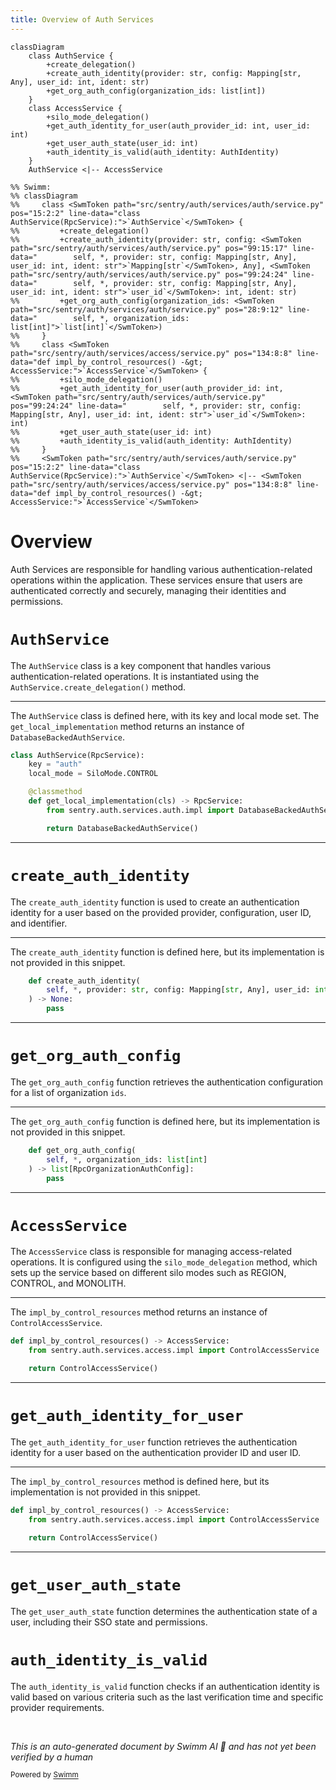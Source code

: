 ```yaml
---
title: Overview of Auth Services
---
```

```mermaid
classDiagram
    class AuthService {
        +create_delegation()
        +create_auth_identity(provider: str, config: Mapping[str, Any], user_id: int, ident: str)
        +get_org_auth_config(organization_ids: list[int])
    }
    class AccessService {
        +silo_mode_delegation()
        +get_auth_identity_for_user(auth_provider_id: int, user_id: int)
        +get_user_auth_state(user_id: int)
        +auth_identity_is_valid(auth_identity: AuthIdentity)
    }
    AuthService <|-- AccessService

%% Swimm:
%% classDiagram
%%     class <SwmToken path="src/sentry/auth/services/auth/service.py" pos="15:2:2" line-data="class AuthService(RpcService):">`AuthService`</SwmToken> {
%%         +create_delegation()
%%         +create_auth_identity(provider: str, config: <SwmToken path="src/sentry/auth/services/auth/service.py" pos="99:15:17" line-data="        self, *, provider: str, config: Mapping[str, Any], user_id: int, ident: str">`Mapping[str`</SwmToken>, Any], <SwmToken path="src/sentry/auth/services/auth/service.py" pos="99:24:24" line-data="        self, *, provider: str, config: Mapping[str, Any], user_id: int, ident: str">`user_id`</SwmToken>: int, ident: str)
%%         +get_org_auth_config(organization_ids: <SwmToken path="src/sentry/auth/services/auth/service.py" pos="28:9:12" line-data="        self, *, organization_ids: list[int]">`list[int]`</SwmToken>)
%%     }
%%     class <SwmToken path="src/sentry/auth/services/access/service.py" pos="134:8:8" line-data="def impl_by_control_resources() -&gt; AccessService:">`AccessService`</SwmToken> {
%%         +silo_mode_delegation()
%%         +get_auth_identity_for_user(auth_provider_id: int, <SwmToken path="src/sentry/auth/services/auth/service.py" pos="99:24:24" line-data="        self, *, provider: str, config: Mapping[str, Any], user_id: int, ident: str">`user_id`</SwmToken>: int)
%%         +get_user_auth_state(user_id: int)
%%         +auth_identity_is_valid(auth_identity: AuthIdentity)
%%     }
%%     <SwmToken path="src/sentry/auth/services/auth/service.py" pos="15:2:2" line-data="class AuthService(RpcService):">`AuthService`</SwmToken> <|-- <SwmToken path="src/sentry/auth/services/access/service.py" pos="134:8:8" line-data="def impl_by_control_resources() -&gt; AccessService:">`AccessService`</SwmToken>
```

# Overview

Auth Services are responsible for handling various authentication-related operations within the application. These services ensure that users are authenticated correctly and securely, managing their identities and permissions.

# <SwmToken path="src/sentry/auth/services/auth/service.py" pos="15:2:2" line-data="class AuthService(RpcService):">`AuthService`</SwmToken>

The <SwmToken path="src/sentry/auth/services/auth/service.py" pos="15:2:2" line-data="class AuthService(RpcService):">`AuthService`</SwmToken> class is a key component that handles various authentication-related operations. It is instantiated using the <SwmToken path="src/sentry/auth/services/auth/service.py" pos="111:4:8" line-data="auth_service = AuthService.create_delegation()">`AuthService.create_delegation()`</SwmToken> method.

<SwmSnippet path="/src/sentry/auth/services/auth/service.py" line="15">

---

The <SwmToken path="src/sentry/auth/services/auth/service.py" pos="15:2:2" line-data="class AuthService(RpcService):">`AuthService`</SwmToken> class is defined here, with its key and local mode set. The <SwmToken path="src/sentry/auth/services/auth/service.py" pos="20:3:3" line-data="    def get_local_implementation(cls) -&gt; RpcService:">`get_local_implementation`</SwmToken> method returns an instance of <SwmToken path="src/sentry/auth/services/auth/service.py" pos="21:15:15" line-data="        from sentry.auth.services.auth.impl import DatabaseBackedAuthService">`DatabaseBackedAuthService`</SwmToken>.

```python
class AuthService(RpcService):
    key = "auth"
    local_mode = SiloMode.CONTROL

    @classmethod
    def get_local_implementation(cls) -> RpcService:
        from sentry.auth.services.auth.impl import DatabaseBackedAuthService

        return DatabaseBackedAuthService()
```

---

</SwmSnippet>

# <SwmToken path="src/sentry/auth/services/auth/service.py" pos="98:3:3" line-data="    def create_auth_identity(">`create_auth_identity`</SwmToken>

The <SwmToken path="src/sentry/auth/services/auth/service.py" pos="98:3:3" line-data="    def create_auth_identity(">`create_auth_identity`</SwmToken> function is used to create an authentication identity for a user based on the provided provider, configuration, user ID, and identifier.

<SwmSnippet path="/src/sentry/auth/services/auth/service.py" line="98">

---

The <SwmToken path="src/sentry/auth/services/auth/service.py" pos="98:3:3" line-data="    def create_auth_identity(">`create_auth_identity`</SwmToken> function is defined here, but its implementation is not provided in this snippet.

```python
    def create_auth_identity(
        self, *, provider: str, config: Mapping[str, Any], user_id: int, ident: str
    ) -> None:
        pass
```

---

</SwmSnippet>

# <SwmToken path="src/sentry/auth/services/auth/service.py" pos="27:3:3" line-data="    def get_org_auth_config(">`get_org_auth_config`</SwmToken>

The <SwmToken path="src/sentry/auth/services/auth/service.py" pos="27:3:3" line-data="    def get_org_auth_config(">`get_org_auth_config`</SwmToken> function retrieves the authentication configuration for a list of organization <SwmToken path="src/sentry/auth/services/auth/service.py" pos="38:15:15" line-data="        This method returns a list of org ids that have scim enabled">`ids`</SwmToken>.

<SwmSnippet path="/src/sentry/auth/services/auth/service.py" line="27">

---

The <SwmToken path="src/sentry/auth/services/auth/service.py" pos="27:3:3" line-data="    def get_org_auth_config(">`get_org_auth_config`</SwmToken> function is defined here, but its implementation is not provided in this snippet.

```python
    def get_org_auth_config(
        self, *, organization_ids: list[int]
    ) -> list[RpcOrganizationAuthConfig]:
        pass
```

---

</SwmSnippet>

# <SwmToken path="src/sentry/auth/services/access/service.py" pos="134:8:8" line-data="def impl_by_control_resources() -&gt; AccessService:">`AccessService`</SwmToken>

The <SwmToken path="src/sentry/auth/services/access/service.py" pos="134:8:8" line-data="def impl_by_control_resources() -&gt; AccessService:">`AccessService`</SwmToken> class is responsible for managing access-related operations. It is configured using the <SwmToken path="src/sentry/auth/services/access/service.py" pos="13:10:10" line-data="from sentry.hybridcloud.rpc import silo_mode_delegation">`silo_mode_delegation`</SwmToken> method, which sets up the service based on different silo modes such as REGION, CONTROL, and MONOLITH.

<SwmSnippet path="/src/sentry/auth/services/access/service.py" line="134">

---

The <SwmToken path="src/sentry/auth/services/access/service.py" pos="134:2:2" line-data="def impl_by_control_resources() -&gt; AccessService:">`impl_by_control_resources`</SwmToken> method returns an instance of <SwmToken path="src/sentry/auth/services/access/service.py" pos="135:15:15" line-data="    from sentry.auth.services.access.impl import ControlAccessService">`ControlAccessService`</SwmToken>.

```python
def impl_by_control_resources() -> AccessService:
    from sentry.auth.services.access.impl import ControlAccessService

    return ControlAccessService()
```

---

</SwmSnippet>

# <SwmToken path="src/sentry/auth/services/access/service.py" pos="27:3:3" line-data="    def get_auth_identity_for_user(">`get_auth_identity_for_user`</SwmToken>

The <SwmToken path="src/sentry/auth/services/access/service.py" pos="27:3:3" line-data="    def get_auth_identity_for_user(">`get_auth_identity_for_user`</SwmToken> function retrieves the authentication identity for a user based on the authentication provider ID and user ID.

<SwmSnippet path="/src/sentry/auth/services/access/service.py" line="134">

---

The <SwmToken path="src/sentry/auth/services/access/service.py" pos="134:2:2" line-data="def impl_by_control_resources() -&gt; AccessService:">`impl_by_control_resources`</SwmToken> method is defined here, but its implementation is not provided in this snippet.

```python
def impl_by_control_resources() -> AccessService:
    from sentry.auth.services.access.impl import ControlAccessService

    return ControlAccessService()
```

---

</SwmSnippet>

# <SwmToken path="src/sentry/auth/services/access/service.py" pos="99:3:3" line-data="    def get_user_auth_state(">`get_user_auth_state`</SwmToken>

The <SwmToken path="src/sentry/auth/services/access/service.py" pos="99:3:3" line-data="    def get_user_auth_state(">`get_user_auth_state`</SwmToken> function determines the authentication state of a user, including their SSO state and permissions.

# <SwmToken path="src/sentry/auth/services/access/service.py" pos="41:3:3" line-data="    def auth_identity_is_valid(">`auth_identity_is_valid`</SwmToken>

The <SwmToken path="src/sentry/auth/services/access/service.py" pos="41:3:3" line-data="    def auth_identity_is_valid(">`auth_identity_is_valid`</SwmToken> function checks if an authentication identity is valid based on various criteria such as the last verification time and specific provider requirements.

&nbsp;

*This is an auto-generated document by Swimm AI 🌊 and has not yet been verified by a human*

<SwmMeta version="3.0.0" repo-id="Z2l0aHViJTNBJTNBc2VudHJ5LWRlbW8tMSUzQSUzQVN3aW1tLURlbW8=" repo-name="sentry-demo-1" doc-type="overview"><sup>Powered by [Swimm](/)</sup></SwmMeta>
